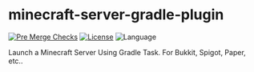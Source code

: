 # minecraft-server-gradle-plugin

[![Pre Merge Checks](https://github.com/sya-ri/minecraft-server-gradle-plugin/workflows/Pre%20Merge%20Checks/badge.svg)](https://github.com/sya-ri/minecraft-server-gradle-plugin/actions?query=workflow%3A%22Pre+Merge+Checks%22)  [![License](https://img.shields.io/github/license/sya-ri/minecraft-server-gradle-plugin.svg)](LICENSE) ![Language](https://img.shields.io/github/languages/top/sya-ri/minecraft-server-gradle-plugin?color=blue&logo=kotlin)

Launch a Minecraft Server Using Gradle Task. For Bukkit, Spigot, Paper, etc..
